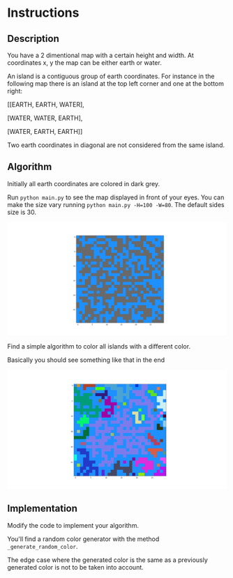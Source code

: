 # Instructions

## Description

You have a 2 dimentional map with a certain height and width. At coordinates x, y the map can be either earth or water.

An island is a contiguous group of earth coordinates. For instance in the following map there is an island at the top left corner and one at the bottom right:

[[EARTH, EARTH, WATER],

[WATER, WATER, EARTH],

[WATER, EARTH, EARTH]]

Two earth coordinates in diagonal are not considered from the same island.

## Algorithm

Initially all earth coordinates are colored in dark grey.

Run `python main.py` to see the map displayed in front of your eyes. You can make the size vary running `python main.py -H=100 -W=80`. The default sides size is 30.

![intial_image](initial.png)

Find a simple algorithm to color all islands with a different color.

Basically you should see something like that in the end

![final_image](final.png)


## Implementation

Modify the code to implement your algorithm.

You'll find a random color generator with the method `_generate_random_color`.

The edge case where the generated color is the same as a previously generated color is not to be taken into account.
